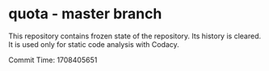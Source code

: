 # quota - master branch

This repository contains frozen state of the repository.
Its history is cleared. It is used only for static code
analysis with Codacy.

Commit Time: 1708405651